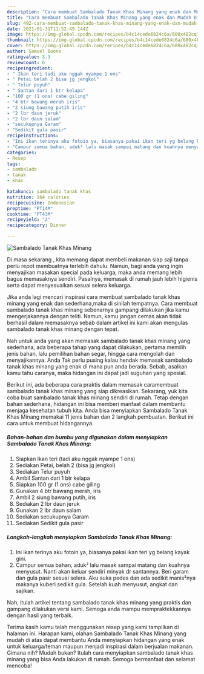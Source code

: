 ```yaml
---
description: "Cara membuat Sambalado Tanak Khas Minang yang enak dan Mudah Dibuat"
title: "Cara membuat Sambalado Tanak Khas Minang yang enak dan Mudah Dibuat"
slug: 492-cara-membuat-sambalado-tanak-khas-minang-yang-enak-dan-mudah-dibuat
date: 2021-01-31T11:52:49.144Z
image: https://img-global.cpcdn.com/recipes/b4c14cede6824c6a/680x482cq70/sambalado-tanak-khas-minang-foto-resep-utama.jpg
thumbnail: https://img-global.cpcdn.com/recipes/b4c14cede6824c6a/680x482cq70/sambalado-tanak-khas-minang-foto-resep-utama.jpg
cover: https://img-global.cpcdn.com/recipes/b4c14cede6824c6a/680x482cq70/sambalado-tanak-khas-minang-foto-resep-utama.jpg
author: Samuel Boone
ratingvalue: 3.3
reviewcount: 6
recipeingredient:
- " Ikan teri tadi aku nggak nyampe 1 ons"
- " Petai belah 2 bisa jg jengkol"
- " Telur puyuh"
- " Santan dari 1 btr kelapa"
- "100 gr (1 ons) cabe giling"
- "4 btr bawang merah iris"
- "2 siung bawang putih iris"
- "2 lbr daun jeruk"
- "2 lbr daun salam"
- "secukupnya Garam"
- "Sedikit gula pasir"
recipeinstructions:
- "Ini ikan terinya aku fotoin ya, biasanya pakai ikan teri yg belang kayak gini."
- "Campur semua bahan, aduk² lalu masak sampai matang dan kuahnya menyusut. Nanti akan keluar sendiri minyak dr santannya. Beri garam dan gula pasir sesuai selera. Aku suka pedes dan ada sedikit manis²nya makanya kuberi sedikit gula. Setelah kuah menyusut, angkat dan sajikan."
categories:
- Resep
tags:
- sambalado
- tanak
- khas

katakunci: sambalado tanak khas 
nutrition: 164 calories
recipecuisine: Indonesian
preptime: "PT14M"
cooktime: "PT43M"
recipeyield: "2"
recipecategory: Dinner

---
```



![Sambalado Tanak Khas Minang](https://img-global.cpcdn.com/recipes/b4c14cede6824c6a/680x482cq70/sambalado-tanak-khas-minang-foto-resep-utama.jpg)

Di masa  sekarang , kita memang dapat membeli makanan siap saji tanpa perlu repot membuatnya terlebih dahulu. Namun, bagi anda yang ingin menyajikan masakan special pada keluarga, maka anda memang lebih bagus memasaknya sendiri. Pasalnya, memasak di rumah jauh lebih higienis serta dapat menyesuaikan sesuai selera keluarga.

Jika anda lagi mencari inspirasi cara membuat sambalado tanak khas minang yang enak dan sederhana,maka di sinilah tempatnya. Cara membuat sambalado tanak khas minang  sebenarnya gampang dilakukan jika kamu mengerjakannya dengan teliti. Namun, kamu jangan cemas akan tidak berhasil dalam memasaknya 
sebab dalam artikel ini kami akan mengulas sambalado tanak khas minang dengan tepat.  



Nah untuk anda yang akan memasak sambalado tanak khas minang yang sederhana, ada beberapa tahap yang dapat dilakukan, pertama memilih jenis bahan, lalu pemilihan bahan segar, hingga cara mengolah dan menyajikannya. Anda Tak perlu pusing kalau hendak memasak sambalado tanak khas minang yang enak di mana pun anda berada. Sebab, asalkan kamu  tahu caranya, maka hidangan ini dapat jadi suguhan yang spesial.

Berikut ini, ada beberapa cara praktis  dalam memasak caramembuat sambalado tanak khas minang yang siap dikreasikan. Sekarang, yuk kita coba buat sambalado tanak khas minang sendiri di rumah. Tetap dengan bahan sederhana, hidangan ini bisa memberi manfaat dalam membantu menjaga kesehatan tubuh kita. Anda bisa menyiapkan Sambalado Tanak Khas Minang memakai 11 jenis bahan dan 2 langkah pembuatan. Berikut ini cara untuk membuat hidangannya.

<!--inarticleads1-->

##### Bahan-bahan dan bumbu yang digunakan dalam menyiapkan Sambalado Tanak Khas Minang:

1. Siapkan  Ikan teri (tadi aku nggak nyampe 1 ons)
1. Sediakan  Petai, belah 2 (bisa jg jengkol)
1. Sediakan  Telur puyuh
1. Ambil  Santan dari 1 btr kelapa
1. Siapkan 100 gr (1 ons) cabe giling
1. Gunakan 4 btr bawang merah, iris
1. Ambil 2 siung bawang putih, iris
1. Sediakan 2 lbr daun jeruk
1. Gunakan 2 lbr daun salam
1. Sediakan secukupnya Garam
1. Sediakan Sedikit gula pasir




<!--inarticleads2-->

##### Langkah-langkah menyiapkan Sambalado Tanak Khas Minang:

1. Ini ikan terinya aku fotoin ya, biasanya pakai ikan teri yg belang kayak gini.
1. Campur semua bahan, aduk² lalu masak sampai matang dan kuahnya menyusut. Nanti akan keluar sendiri minyak dr santannya. Beri garam dan gula pasir sesuai selera. Aku suka pedes dan ada sedikit manis²nya makanya kuberi sedikit gula. Setelah kuah menyusut, angkat dan sajikan.




Nah, itulah artikel tentang  sambalado tanak khas minang  yang praktis dan gampang dilakukan versi kami. Semoga anda mampu mempraktekkannya dengan hasil yang terbaik. 

Terima kasih kamu telah menggunakan resep yang kami tampilkan di halaman ini. Harapan kami, olahan  Sambalado Tanak Khas Minang yang mudah di atas dapat membantu Anda menyiapkan hidangan yang enak untuk keluarga/teman maupun menjadi inspirasi dalam berjualan makanan. Gimana nih? Mudah bukan? Itulah cara menyiapkan sambalado tanak khas minang yang bisa Anda lakukan di rumah. Semoga bermanfaat dan selamat mencoba!


